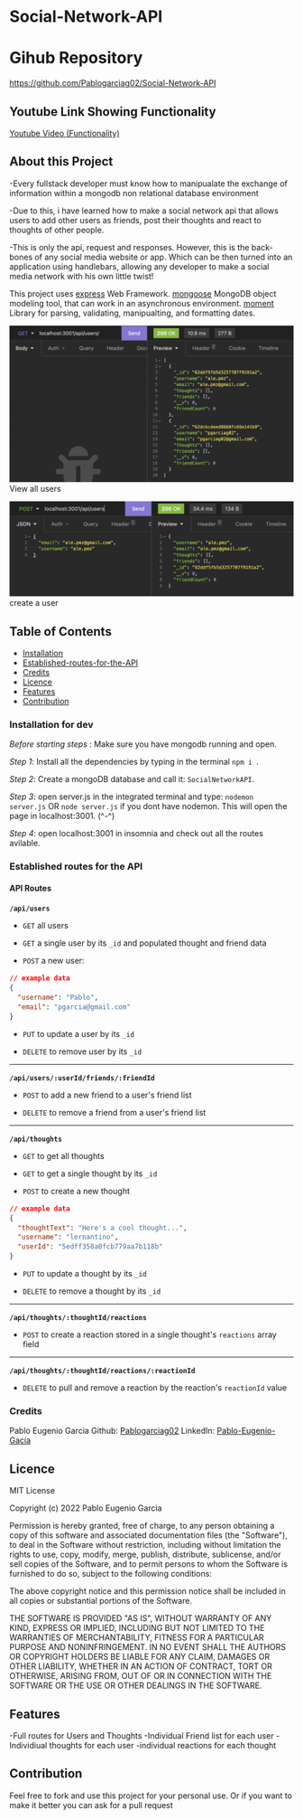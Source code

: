 # Social-Network-API

# Gihub Repository
https://github.com/Pablogarciag02/Social-Network-API

## Youtube Link Showing Functionality
[Youtube Video (Functionality)](https://tech-blog-adineradomx.herokuapp.com/)
## About this Project
-Every fullstack developer must know how to manipualate the exchange of information within a mongodb non relational database environment

-Due to this, i have learned how to make a social network api that allows users to add other users as friends, post their thoughts and react to thoughts of other people.

-This is only the api, request and responses. However, this is the back-bones of any social media website or app. Which can be then turned into an application using handlebars, allowing any developer to make a social media network with his own little twist!

This project uses
[express](https://www.npmjs.com/package/express) Web Framework.
[mongoose](https://www.npmjs.com/package/mongoose) MongoDB object modeling tool, that can work in an asynchronous environment.
[moment](https://www.npmjs.com/package/moment) Library for parsing, validating, manipualting, and formatting dates.




![Example](/Assets/Example1.png)
View all users

![Example2](/Assets/Example2.png)
create a user 

## Table of Contents
- [Installation](###installation-for-dev)
- [Established-routes-for-the-API](#established-routes-for-the-api)
- [Credits](#credits)
- [Licence](#licence)
- [Features](#features)
- [Contribution](#contribution)



### Installation for dev
*Before starting steps* : Make sure you have mongodb running and open.

*Step 1*: Install all the dependencies by typing in the terminal `npm i `.

*Step 2*: Create a mongoDB database and call it: `SocialNetworkAPI`.

*Step 3*:  open server.js in the integrated terminal and type: `nodemon server.js` OR `node server.js` if you dont have nodemon. This will open the page in localhost:3001. (^-^)

*Step 4*: open localhost:3001 in insomnia and check out all the routes avilable.


### Established routes for the API
#### API Routes

**`/api/users`**

* `GET` all users 

* `GET` a single user by its `_id` and populated thought and friend data

* `POST` a new user:

```json
// example data
{
  "username": "Pablo",
  "email": "pgarcia@gmail.com"
}
```

* `PUT` to update a user by its `_id`

* `DELETE` to remove user by its `_id`

---

**`/api/users/:userId/friends/:friendId`**

* `POST` to add a new friend to a user's friend list

* `DELETE` to remove a friend from a user's friend list

---

**`/api/thoughts`**

* `GET` to get all thoughts

* `GET` to get a single thought by its `_id`

* `POST` to create a new thought

```json
// example data
{
  "thoughtText": "Here's a cool thought...",
  "username": "lernantino",
  "userId": "5edff358a0fcb779aa7b118b"
}
```

* `PUT` to update a thought by its `_id`

* `DELETE` to remove a thought by its `_id`

---

**`/api/thoughts/:thoughtId/reactions`**

* `POST` to create a reaction stored in a single thought's `reactions` array field

---

**`/api/thoughts/:thoughtId/reactions/:reactionId`**

* `DELETE` to pull and remove a reaction by the reaction's `reactionId` value


### Credits
Pablo Eugenio Garcia
Github: [Pablogarciag02](https://github.com/Pablogarciag02)
LinkedIn: [Pablo-Eugenio-Gacía](https://www.linkedin.com/in/pablo-garc%C3%ADa-08842621b/)

## Licence
MIT License

Copyright (c) 2022 Pablo Eugenio Garcia

Permission is hereby granted, free of charge, to any person obtaining a copy
of this software and associated documentation files (the "Software"), to deal
in the Software without restriction, including without limitation the rights
to use, copy, modify, merge, publish, distribute, sublicense, and/or sell
copies of the Software, and to permit persons to whom the Software is
furnished to do so, subject to the following conditions:

The above copyright notice and this permission notice shall be included in all
copies or substantial portions of the Software.

THE SOFTWARE IS PROVIDED "AS IS", WITHOUT WARRANTY OF ANY KIND, EXPRESS OR
IMPLIED, INCLUDING BUT NOT LIMITED TO THE WARRANTIES OF MERCHANTABILITY,
FITNESS FOR A PARTICULAR PURPOSE AND NONINFRINGEMENT. IN NO EVENT SHALL THE
AUTHORS OR COPYRIGHT HOLDERS BE LIABLE FOR ANY CLAIM, DAMAGES OR OTHER
LIABILITY, WHETHER IN AN ACTION OF CONTRACT, TORT OR OTHERWISE, ARISING FROM,
OUT OF OR IN CONNECTION WITH THE SOFTWARE OR THE USE OR OTHER DEALINGS IN THE
SOFTWARE.

## Features
-Full routes for Users and Thoughts
-Individual Friend list for each user
-Individiual thoughts for each user
-individual reactions for each thought


## Contribution
Feel free to fork and use this project for your personal use. Or if you want to make it better you can ask for a pull request 

